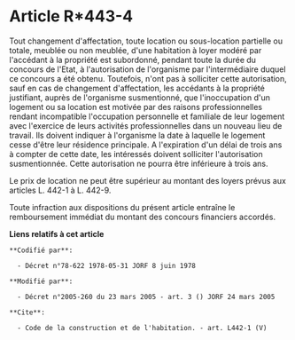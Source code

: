 # Article R*443-4

Tout changement d'affectation, toute location ou sous-location partielle ou totale, meublée ou non meublée, d'une habitation
à loyer modéré par l'accédant à la propriété est subordonné, pendant toute la durée du concours de l'Etat, à l'autorisation
de l'organisme par l'intermédiaire duquel ce concours a été obtenu. Toutefois, n'ont pas à solliciter cette autorisation,
sauf en cas de changement d'affectation, les accédants à la propriété justifiant, auprès de l'organisme susmentionné, que
l'inoccupation d'un logement ou sa location est motivée par des raisons professionnelles rendant incompatible l'occupation
personnelle et familiale de leur logement avec l'exercice de leurs activités professionnelles dans un nouveau lieu de
travail. Ils doivent indiquer à l'organisme la date à laquelle le logement cesse d'être leur résidence principale. A
l'expiration d'un délai de trois ans à compter de cette date, les intéressés doivent solliciter l'autorisation susmentionnée.
Cette autorisation ne pourra être inférieure à trois ans. 

Le prix de location ne peut être supérieur au montant des loyers prévus aux articles L. 442-1 à L. 442-9.

Toute infraction aux dispositions du présent article entraîne le remboursement immédiat du montant des concours financiers
accordés.

**Liens relatifs à cet article**

	**Codifié par**:

	  - Décret n°78-622 1978-05-31 JORF 8 juin 1978

	**Modifié par**:

	  - Décret n°2005-260 du 23 mars 2005 - art. 3 () JORF 24 mars 2005

	**Cite**:

	  - Code de la construction et de l'habitation. - art. L442-1 (V)
